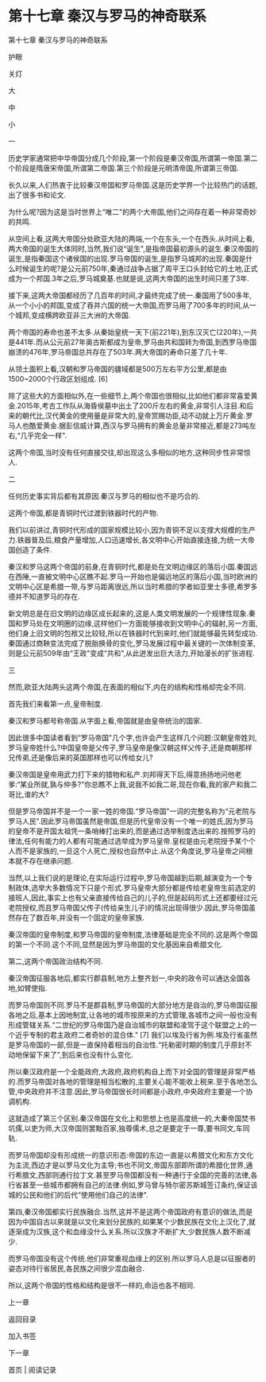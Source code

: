 # 第十七章 秦汉与罗马的神奇联系

第十七章 秦汉与罗马的神奇联系

护眼

关灯

大

中

小

一

历史学家通常把中华帝国分成几个阶段,第一个阶段是秦汉帝国,所谓第一帝国.第二个阶段是隋唐宋帝国,所谓第二帝国.第三个阶段是元明清帝国,所谓第三帝国.

长久以来,人们热衷于比较秦汉帝国和罗马帝国.这是历史学界一个比较热门的话题,出了很多书和论文.

为什么呢?因为这是当时世界上“唯二"的两个大帝国,他们之间存在着一种非常奇妙的共鸣.

从空间上看,这两大帝国分处欧亚大陆的两端,一个在东头,一个在西头.从时间上看,两大帝国的诞生大体同时,当然,我们说“诞生",是指帝国最初源头的诞生.秦汉帝国的诞生,是指秦国这个诸侯国的出现.罗马帝国的诞生,是指罗马城邦的出现.秦国是什么时候诞生的呢?是公元前750年,秦通过战争占据了周平王口头封给它的土地,正式成为一个邦国.3年之后,罗马城奠基.也就是说,这两大帝国的出生时间只差了3年.

接下来,这两大帝国都经历了几百年的时间,才最终完成了统一.秦国用了500多年,从一个小小的邦国,变成了吞并六国的统一大帝国,而罗马用了700多年的时间,从一个城邦,变成横跨欧亚非三大洲的大帝国.

两个帝国的寿命也差不太多.从秦始皇统一天下(前221年),到东汉灭亡(220年),一共是441年.而从公元前27年奥古斯都成为皇帝,罗马由共和国转为帝国,到西罗马帝国崩溃的476年,罗马帝国总共存在了503年.两大帝国的寿命只差了几十年.

从领土面积上看,汉朝和罗马帝国的疆域都是500万左右平方公里,都是由1500~2000个行政区划组成. [6]

除了这些大的方面相似外,在一些细节上,两个帝国也很相似,比如他们都非常喜爱黄金.2015年,考古工作队从海昏侯墓中出土了200斤左右的黄金,非常引人注目.和后来的朝代比,汉代黄金的使用量是非常大的,皇帝赏赐功臣,动不动就上万斤黄金.罗马人也酷爱黄金.据彭信威计算,西汉与罗马拥有的黄金总量非常接近,都是273吨左右,“几乎完全一样".

这两个帝国,当时没有任何直接交往,却出现这么多相似的地方,这种同步性非常惊人.

二

任何历史事实背后都有其原因.秦汉与罗马的相似也不是巧合的.

这两个帝国,都是青铜时代过渡到铁器时代的产物.

我们以前讲过,青铜时代形成的国家规模比较小,因为青铜不足以支撑大规模的生产力.铁器普及后,粮食产量增加,人口迅速增长,各文明中心开始直接连接,为统一大帝国创造了条件.

秦汉和罗马这两个帝国的前身,在青铜时代,都是处在文明边缘区的落后小国.秦国远在西陲,一直被文明中心区瞧不起.罗马一开始也是偏远地区的落后小国,当时欧洲的文明中心区是希腊一带,与罗马距离很远,所以当时希腊的学者如亚里士多德,希罗多德并不知道罗马的存在.

新文明总是在旧文明的边缘区成长起来的,这是人类文明发展的一个规律性现象.秦国和罗马处在文明圈的边缘,这样他们一方面能够接收到文明中心的辐射,另一方面,他们身上旧文明的包袱又比较轻,所以在铁器时代到来时,他们就能够最先转型成功.秦国通过商鞅变法完成了脱胎换骨的变化,罗马发展过程中最关键的一次体制变革,则是公元前509年由“王政"变成“共和",从此迸发出巨大活力,开始漫长的扩张进程.

三

然而,欧亚大陆两头这两个帝国,在表面的相似下,内在的结构和性格却完全不同.

首先我们来看第一点,皇帝制度.

秦汉和罗马都号称帝国.从字面上看,帝国就是由皇帝统治的国家.

因此很多中国读者看到“罗马帝国"几个字,也许会产生这样几个问题:汉朝皇帝姓刘,罗马皇帝姓什么?中国皇帝是父传子,罗马皇帝是像汉朝这样父传子,还是商朝那样兄传弟,还是像后来的英国那样也可以传给女儿?

秦汉帝国是皇帝用武力打下来的猎物和私产.刘邦得天下后,得意扬扬地问他老爹:“某业所就,孰与仲多?"你总瞧不上我,说我不如我二哥,现在你看,我的家产和我二哥比,谁的大?

但是罗马帝国并不是一个一家一姓的帝国.“罗马帝国"一词的完整名称为“元老院与罗马人民".因此罗马帝国虽然是帝国,但是历代皇帝没有一个唯一的姓氏,因为罗马的皇帝不是开国太祖凭一条哨棒打出来的,而是通过选举制度选出来的.按照罗马的律法,任何有能力的人都有可能通过选举成为罗马皇帝.皇权是由元老院授予某个个人而不是家族的,一旦这个人死亡,授权也自然中止.从这个角度说,罗马皇帝之间根本就不存在继承问题.

当然,以上我们说的是理论,在实际运行过程中,罗马帝国越到后期,越演变为一个专制政体,选举大多数情况下只是个形式.罗马皇帝大部分都是传给老皇帝生前选定的接班人,因此,事实上也有父亲直接传给自己的儿子的,但是起码形式上还都要经过元老院授权,而且罗马帝国父传子(传给亲生儿子)的情况出现得很少.因此,罗马帝国虽然存在了数百年,并没有一个固定的皇帝家族.

秦汉帝国的皇帝制度,和罗马帝国的皇帝制度,法律基础是完全不同的.这是两个帝国的第一个不同.这个不同,显然是因为罗马帝国的文化基因来自希腊文化.

第二,这两个帝国政治结构不同.

秦汉帝国征服各地后,都实行郡县制,地方上整齐划一,中央的政令可以通达全国各地,如臂使指.

而罗马帝国则不同.罗马不是郡县制,罗马帝国的大部分地方是自治的,罗马帝国征服各地之后,基本上因地制宜,让各地的城市按原来的方式管理,各城市之间一般也没有形成管辖关系.“二世纪的罗马帝国乃是自治城市的联盟和凌驾于这个联盟之上的一个近乎专制的君主政府二者奇妙的混合体." [7] 我们以埃及行省为例.埃及行省虽然是罗马帝国的一部,但是一直保持着相当的自治性.“托勒密时期的制度几乎原封不动地保留下来了",到后来也没有什么变化.

所以秦汉政府是一个全能政府,大政府,政府机构自上而下对全国的管理是非常严格的.而罗马帝国对各地的管理是相当松散的,主要关心能不能收上税来.至于各地怎么管,中央政府并不注意.因此,罗马帝国很长时间都是小政府,中央政府主要是一个协调机构.

这就造成了第三个区别.秦汉帝国在文化上和思想上也是高度统一的,大秦帝国焚书坑儒,以吏为师,大汉帝国则罢黜百家,独尊儒术,总之是要定于一尊,要书同文,车同轨.

而罗马帝国却没有形成统一的意识形态:帝国的东边一直是以希腊文化和东方文化为主流,西边才是以罗马文化为主导;书也不同文,帝国东部即所谓的希腊化世界,通行希腊文,西部则通行拉丁文.甚至罗马帝国都没有一种通行于全国的完善的法律,各行省甚至一些城市都拥有自己的法律.例如,罗马曾与特尔密苏斯城签订条约,保证该城的公民和他们的后代“使用他们自己的法律".

第四,秦汉帝国都实行民族融合.当然,这并不是这两个帝国政府有意识的做法,而是因为中国自古以来就是以文化来划分民族的,如果某个少数民族在文化上汉化了,就逐渐成为汉族,这个和血缘没什么关系.所以汉族才不断扩大,少数民族人数不断减少.

而罗马帝国没有这个传统.他们非常重视血缘上的区别.所以罗马人总是以征服者的姿态对待行省居民,各民族之间很少混血融合.

所以,这两个帝国的性格和结构是很不一样的,命运也各不相同.

上一章

返回目录

加入书签

下一章

首页 | 阅读记录